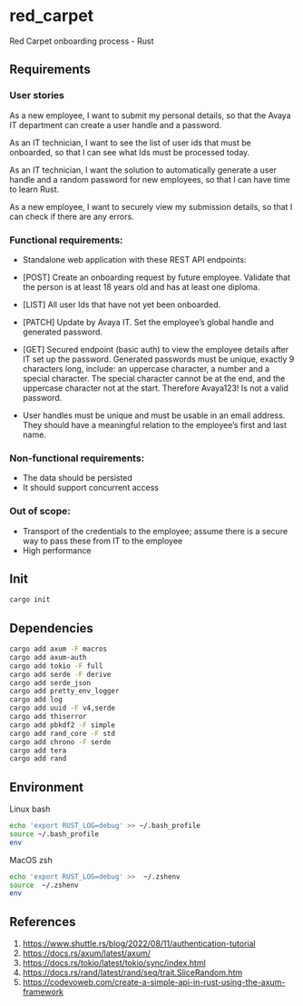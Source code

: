 # red_carpet
Red Carpet onboarding process - Rust

## Requirements
### User stories
As a new employee, I want to submit my personal details, so that the Avaya IT department can create a user handle and a password.

As an IT technician, I want to see the list of user ids that must be onboarded, so that I can see what Ids must be processed today.

As an IT technician, I want the solution to automatically generate a user handle and a random password for new employees, so that I can have time to learn Rust.

As a new employee, I want to securely view my submission details, so that I can check if there are any errors.

### Functional requirements:
- Standalone web application with these REST API endpoints:

- [POST] Create an onboarding request by future employee. Validate that the person is at least 18 years old and has at least one diploma.

- [LIST] All user Ids that have not yet been onboarded.

- [PATCH] Update by Avaya IT. Set the employee’s global handle and generated password.

- [GET] Secured endpoint (basic auth) to view the employee details after IT set up the password. Generated passwords must be unique, exactly 9 characters long, include: an uppercase character, a number and a special character. The special character cannot be at the end, and the uppercase character not at the start. Therefore Avaya123! Is not a valid password.

- User handles must be unique and must be usable in an email address. They should have a meaningful relation to the employee’s first and last name.

### Non-functional requirements:
- The data should be persisted
- It should support concurrent access

### Out of scope:
- Transport of the credentials to the employee; assume there is a secure way to pass these from IT to the employee
- High performance

## Init
```sh
cargo init
```

## Dependencies
```sh
cargo add axum -F macros
cargo add axum-auth
cargo add tokio -F full
cargo add serde -F derive
cargo add serde_json
cargo add pretty_env_logger
cargo add log
cargo add uuid -F v4,serde
cargo add thiserror
cargo add pbkdf2 -F simple
cargo add rand_core -F std
cargo add chrono -F serde
cargo add tera
cargo add rand
```


## Environment
Linux bash
```bash
echo 'export RUST_LOG=debug' >> ~/.bash_profile
source ~/.bash_profile
env
```

MacOS zsh
```zsh
echo 'export RUST_LOG=debug' >>  ~/.zshenv
source  ~/.zshenv
env
```


## References
1. https://www.shuttle.rs/blog/2022/08/11/authentication-tutorial
2. https://docs.rs/axum/latest/axum/
3. https://docs.rs/tokio/latest/tokio/sync/index.html
4. https://docs.rs/rand/latest/rand/seq/trait.SliceRandom.htm
5. https://codevoweb.com/create-a-simple-api-in-rust-using-the-axum-framework

